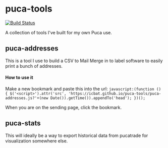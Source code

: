 # puca-tools
[![Build Status](https://travis-ci.org/icbat/puca-tools.svg?branch=master)](https://travis-ci.org/icbat/puca-tools)

A collection of tools I've built for my own Puca use.

## puca-addresses

This is a tool I use to build a CSV to Mail Merge in to label software to easily print a bunch of addresses.

#### How to use it

Make a new bookmark and paste this into the url:
```javascript:(function () { $('<script>').attr('src', 'https://icbat.github.io/puca-tools/puca-addresses.js?'+(new Date()).getTime()).appendTo('head'); })();```

When you are on the sending page, click the bookmark.

## puca-stats

This will ideally be a way to export historical data from pucatrade for visualization somewhere else.
